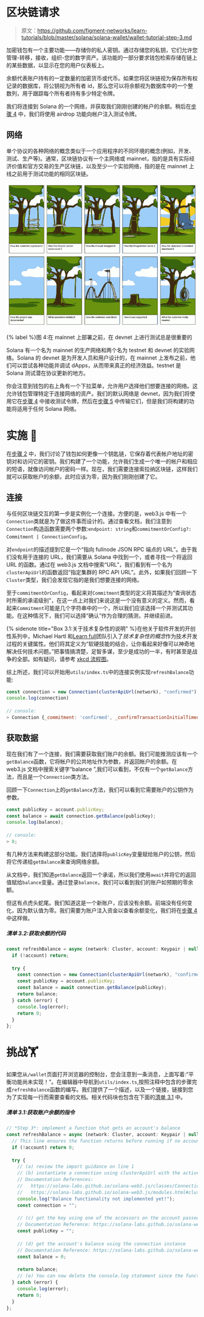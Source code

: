 # 区块链请求

> 原文：<https://github.com/figment-networks/learn-tutorials/blob/master/solana/solana-wallet/wallet-tutorial-step-3.md>

加密钱包有一个主要功能——存储你的私人密钥。通过存储您的私钥，它们允许您管理-转移，接收，组织-您的数字资产。该功能的一部分要求钱包检索存储在链上的某些数据，以显示在您的用户仪表板上。

余额代表账户持有的一定数量的加密货币或代币。如果您将区块链视为保存所有权记录的数据库，将公钥视为所有者 id，那么您可以将余额视为数据库中的一个整数列，用于跟踪每个所有者持有多少特定令牌。

我们将连接到 Solana 的一个网络，并获取我们刚刚创建的帐户的余额。稍后在[步骤 4](https://learn.figment.io/tutorials/solana-wallet-step-4) 中，我们将使用 airdrop 功能向帐户注入测试令牌。

## 网络

单个协议的各种网络的概念类似于一个应用程序的不同环境的概念(例如，开发、测试、生产等)。通常，区块链协议有一个主网络或 mainnet，指的是具有实际经济价值和官方交易的生产区块链，以及至少一个实验网络，指的是在 mainnet 上线之前用于测试功能的相同区块链。

[![Figure 4: It's always important to test on devnet before deploying on mainnet](img/4721189f409685b68567b0de02afa229.png)](https://raw.githubusercontent.com/figment-networks/learn-tutorials/master/solana/solana-wallet/assets/consultant.jpeg)

{% label %}图 4:在 mainnet 上部署之前，在 devnet 上进行测试总是很重要的

Solana 有一个名为 mainnet 的生产网络和两个名为 testnet 和 devnet 的实验网络。Solana 的 devnet 是为开发人员和用户设计的，在 mainnet 上发布之前，他们可以尝试各种功能并调试 dApps，从而带来真正的经济效益。testnet 是 Solana 测试潜在协议更新的地方。

你会注意到钱包的右上角有一个下拉菜单，允许用户选择他们想要连接的网络。这允许钱包管理特定于连接网络的资产。我们的默认网络是 devnet，因为我们将使用它在[步骤 4](https://learn.figment.io/tutorials/solana-wallet-step-4) 中接收测试令牌，然后在[步骤 5](https://learn.figment.io/tutorials/solana-wallet-step-5) 中传输它们，但是我们将构建的功能将适用于任何 Solana 网络。

# 实施 <g-emoji class="g-emoji" alias="jigsaw" fallback-src="https://github.githubassets.cimg/icons/emoji/unicode/1f9e9.png">🧩</g-emoji>

在[步骤 2](https://learn.figment.io/tutorials/solana-wallet-step-2) 中，我们讨论了钱包如何更像一个钥匙链，它保存着代表帐户地址的密钥对和访问它的密钥。我们构建了一个功能，允许我们生成一个唯一的帐户和相应的短语，就像访问帐户的密码一样。现在，我们需要连接索拉纳区块链，这样我们就可以获取帐户的余额，此时应该为零，因为我们刚刚创建了它。

## 连接

与任何区块链交互的第一步是实例化一个连接。方便的是，web3.js 中有一个`Connection`类就是为了做这件事而设计的。通过查看文档，我们注意到`Connection`构造函数需要两个参数:`endpoint: string`和`commitmentOrConfig?: Commitment | ConnectionConfig`。

对`endpoint`的描述提到它是一个“指向 fullnode JSON RPC 端点的 URL”。由于我们没有用于连接的 URL，我们需要从 Solana 中找到一个，或者寻找一个将返回 URL 的函数。通过在 web3.js 文档中搜索“URL”，我们看到有一个名为`clusterApiUrl`的函数返回“指定集群的 RPC API URL”。此外，如果我们回顾一下`Cluster`类型，我们会发现它指的是我们想要连接的网络。

至于`commitmentOrConfig`，看起来对`Commitment`类型的定义将其描述为“查询状态时所需的承诺级别”，在这一点上对我们来说这是一个没有意义的定义。然而，看起来`Commitment`可能是几个字符串中的一个，所以我们应该选择一个并测试其功能。在这种情况下，我们可以选择“确认”作为合理的猜测，并继续前进。

{% sidenote title="Box 3.1:关于技术复杂性的说明" %}在他关于软件开发的开创性系列中，Michael Hartl 和[Learn full](https://www.learnenough.com/)团队引入了*技术复杂性的概念*作为技术开发过程的关键属性。他们将其定义为“软硬技能的结合，让你看起来好像可以神奇地解决任何技术问题。”把事情搞清楚，足智多谋，至少是成功的一半，有时甚至是战争的全部。如有疑问，请参考 [xkcd 流程图](https://m.xkcd.com/627/)。

综上所述，我们可以开始用`utils/index.ts`中的连接实例实现`refreshBalance`功能:

```js
const connection = new Connection(clusterApiUrl(network), "confirmed");
console.log(connection)

// console:
> Connection {_commitment: 'confirmed', _confirmTransactionInitialTimeout: undefined, _rpcEndpoint: 'https://api.devnet.solana.com', _rpcWsEndpoint: 'wss://api.devnet.solana.com/', _rpcClient: ClientBrowser, …}
```

## 获取数据

现在我们有了一个连接，我们需要获取我们账户的余额。我们可能推测应该有一个`getBalance`函数，它将帐户的公共地址作为参数，并返回帐户的余额。在 web3.js 文档中搜索关键字“balance ”,我们可以看到，不仅有一个`getBalance`方法，而且是一个`Connection`类方法。

回顾一下`Connection`上的`getBalance`方法，我们可以看到它需要账户的公钥作为参数。

```js
const publicKey = account.publicKey;
const balance = await connection.getBalance(publicKey);
console.log(balance);

// console:
> 0;
```

有几种方法来构建这部分功能。我们选择将`publicKey`变量赋给账户的公钥，然后将它传递给`getBalance`来查询网络余额。

从文档中，我们知道`getBalance`返回一个承诺，所以我们使用`await`并将它的返回值赋给`balance`变量。通过登录`balance`，我们可以看到我们的账户如预期的零余额。

但这有点虎头蛇尾。我们知道这是一个新账户，应该没有余额。前端没有任何变化，因为默认值为零。我们需要为账户注入资金以查看余额变化，我们将在[步骤 4](https://learn.figment.io/tutorials/solana-wallet-step-4) 中这样做。

##### *清单 3.2:获取余额的代码*

```js
const refreshBalance = async (network: Cluster, account: Keypair | null) => {
  if (!account) return;

  try {
    const connection = new Connection(clusterApiUrl(network), "confirmed");
    const publicKey = account.publicKey;
    const balance = await connection.getBalance(publicKey);
    return balance;
  } catch (error) {
    console.log(error);
    return 0;
  }
};
```

# 挑战<g-emoji class="g-emoji" alias="weight_lifting" fallback-src="https://github.githubassets.cimg/icons/emoji/unicode/1f3cb.png">🏋️</g-emoji>

如果您从`/wallet`页面打开浏览器的控制台，您会注意到一条消息，上面写着:“平衡功能尚未实现！”。在编辑器中导航到`utils/index.ts`,按照注释中包含的步骤完成`refreshBalance`函数的编写。我们提供了一个描述，以及一个链接，链接到您为了实现每一行而需要查看的文档。相关代码块也包含在下面的[清单 3.1](#listing-31-instructions-for-fetching-an-accounts-balance) 中。

##### *清单 3.1:获取账户余额的指令*

```js
// *Step 3*: implement a function that gets an account's balance
const refreshBalance = async (network: Cluster, account: Keypair | null) => {
  // This line ensures the function returns before running if no account has been set
  if (!account) return 0;

  try {
    // (a) review the import guidance on line 1
    // (b) instantiate a connection using clusterApiUrl with the active network passed in as an argument
    // Documentation References:
    //   https://solana-labs.github.io/solana-web3.js/classes/Connection.html
    //   https://solana-labs.github.io/solana-web3.js/modules.html#clusterApiUrl
    console.log("Balance functionality not implemented yet!");
    const connection = "";

    // (c) get the key using one of the accessors on the account passed in as an argument
    // Documentation Reference: https://solana-labs.github.io/solana-web3.js/classes/Keypair.html
    const publicKey = "";

    // (d) get the account's balance using the connection instance
    // Documentation Reference: https://solana-labs.github.io/solana-web3.js/classes/Connection.html
    const balance = 0;

    return balance;
    // (e) You can now delete the console.log statement since the function is implemented!
  } catch (error) {
    console.log(error);
    return 0;
  }
};
```